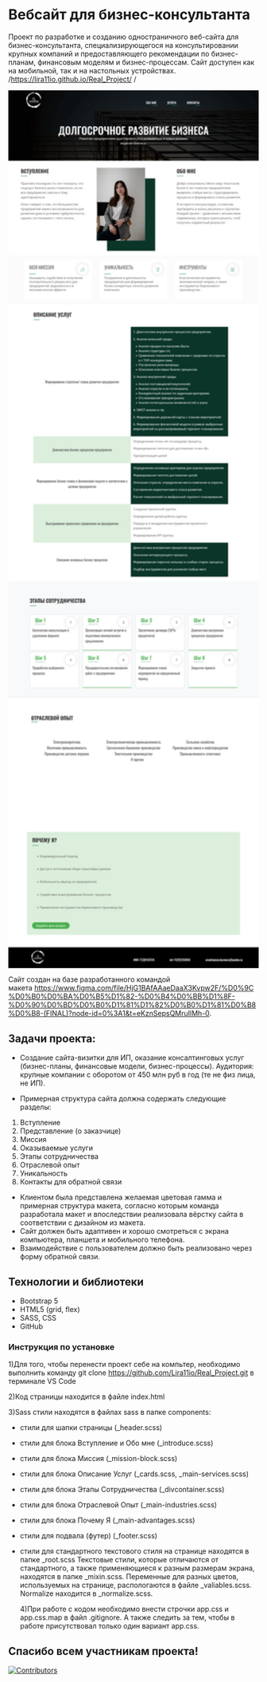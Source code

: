 # Вебсайт для бизнес-консультанта

Проект по разработке и созданию одностраничного веб-сайта для бизнес-консультанта, специализирующегося на консультировании крупных компаний и предоставляющего рекомендации по бизнес-планам, финансовым моделям и бизнес-процессам. Сайт доступен как на мобильной, так и на настольных устройствах.
/https://lira11io.github.io/Real_Project/ /

<img align="center" width=800 src="Site/Site.png" />

Сайт создан на базе разработанного командой макета https://www.figma.com/file/HjG1BAfAAaeDaaX3Kvpw2F/%D0%9C%D0%B0%D0%BA%D0%B5%D1%82-%D0%B4%D0%BB%D1%8F-%D0%90%D0%BD%D0%B0%D1%81%D1%82%D0%B0%D1%81%D0%B8%D0%B8-(FINAL)?node-id=0%3A1&t=eKznSepsQMruIlMh-0.

## Задачи проекта:

- Создание сайта-визитки для ИП, оказание консалтинговых услуг (бизнес-планы, финансовые модели, бизнес-процессы). Аудитория: крупные компании с оборотом от 450 млн руб в год (те не физ лица, не ИП).

- Примерная структура сайта должна содержать следующие разделы:

1.  Вступление
2.  Представление (о заказчице)
3.  Миссия
4.  Оказываемые услуги
5.  Этапы сотрудничества
6.  Отраслевой опыт
7.  Уникальность
8.  Контакты для обратной связи

- Клиентом была представлена желаемая цветовая гамма и примерная структура макета, согласно которым команда разработала макет и впоследствии реализовала вёрстку сайта в соответствии с дизайном из макета.
- Сайт должен быть адаптивен и хорошо смотреться с экрана компьютера, планшета и мобильного телефона.
- Взаимодействие с пользователем должно быть реализовано через форму обратной связи.

## Технологии и библиотеки

- Bootstrap 5
- HTML5 (grid, flex)
- SASS, CSS
- GitHub

### Инструкция по установке

1)Для того, чтобы перенести проект себе на компьтер, необходимо выполнить команду git clone https://github.com/Lira11io/Real_Project.git в терминале VS Code

2)Код страницы находится в файле index.html

3)Sass стили находятся в файлах sass в папке components:

- стили для шапки страницы (\_header.scss)
- стили для блока Вступление и Обо мне (\_introduce.scss)
- стили для блока Миссия (\_mission-block.scss)
- стили для блока Описание Услуг (\_cards.scss, \_main-services.scss)
- стили для блока Этапы Сотрудничества (\_divcontainer.scss)
- стили для блока Отраслевой Опыт (\_main-industries.scss)
- стили для блока Почему Я (\_main-advantages.scss)
- стили для подвала (футер) (\_footer.scss)
- cтили для стандартного текстового стиля на странице находятся в папке \_root.scss
  Текстовые стили, которые отличаются от стандартного, а также применяющиеся к разным размерам экрана, находятся в папке \_mixin.scss.
  Переменные для разных цветов, используемых на странице, распологаются в файле \_valiables.scss.
  Normalize находится в \_normalize.scss.

  4)При работе с кодом необходимо внести строчки app.css и app.css.map в файл .gitignore. А также следить за тем, чтобы в работе присутствовал только один вариант app.css.

## Спасибо всем участникам проекта!

[![Contributors](https://contrib.rocks/image?repo=Oksana2211/Project)](https://github.com/Oksana2211/Project/graphs/contributors)
